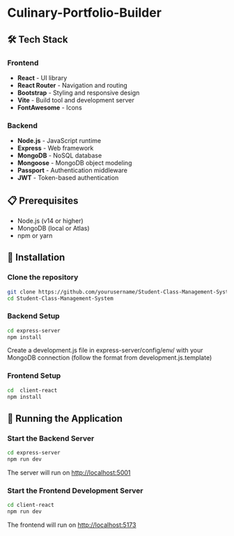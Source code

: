 # Culinary-Portfolio-Builder


## 🛠️ Tech Stack

### Frontend

- **React** - UI library
- **React Router** - Navigation and routing
- **Bootstrap** - Styling and responsive design
- **Vite** - Build tool and development server
- **FontAwesome** - Icons

### Backend

- **Node.js** - JavaScript runtime
- **Express** - Web framework
- **MongoDB** - NoSQL database
- **Mongoose** - MongoDB object modeling
- **Passport** - Authentication middleware
- **JWT** - Token-based authentication

## 📋 Prerequisites

- Node.js (v14 or higher)
- MongoDB (local or Atlas)
- npm or yarn

## 🔧 Installation

### Clone the repository

```bash
git clone https://github.com/yourusername/Student-Class-Management-System.git
cd Student-Class-Management-System
```

### Backend Setup

```bash
cd express-server
npm install
```

Create a development.js file in express-server/config/env/ with your MongoDB connection
(follow the format from development.js.template)

### Frontend Setup

```bash
cd  client-react
npm install
```

## 🚀 Running the Application

### Start the Backend Server

```bash
cd express-server
npm run dev
```

The server will run on <http://localhost:5001>

### Start the Frontend Development Server

```bash
cd client-react
npm run dev
```

The frontend will run on <http://localhost:5173>
